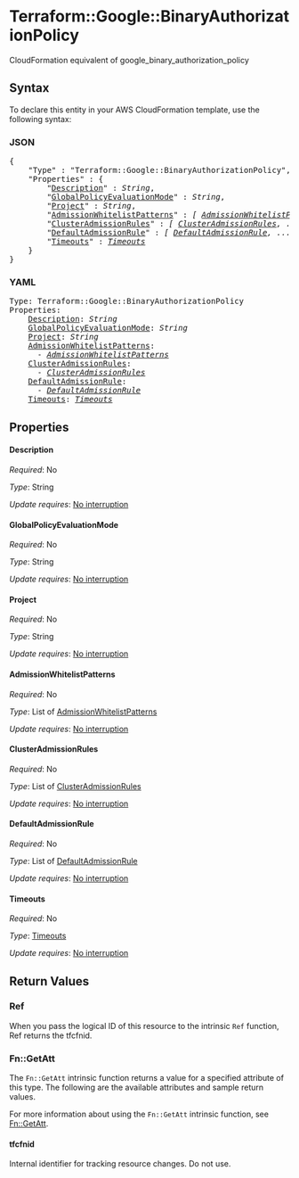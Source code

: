 # Terraform::Google::BinaryAuthorizationPolicy

CloudFormation equivalent of google_binary_authorization_policy

## Syntax

To declare this entity in your AWS CloudFormation template, use the following syntax:

### JSON

<pre>
{
    "Type" : "Terraform::Google::BinaryAuthorizationPolicy",
    "Properties" : {
        "<a href="#description" title="Description">Description</a>" : <i>String</i>,
        "<a href="#globalpolicyevaluationmode" title="GlobalPolicyEvaluationMode">GlobalPolicyEvaluationMode</a>" : <i>String</i>,
        "<a href="#project" title="Project">Project</a>" : <i>String</i>,
        "<a href="#admissionwhitelistpatterns" title="AdmissionWhitelistPatterns">AdmissionWhitelistPatterns</a>" : <i>[ <a href="admissionwhitelistpatterns.md">AdmissionWhitelistPatterns</a>, ... ]</i>,
        "<a href="#clusteradmissionrules" title="ClusterAdmissionRules">ClusterAdmissionRules</a>" : <i>[ <a href="clusteradmissionrules.md">ClusterAdmissionRules</a>, ... ]</i>,
        "<a href="#defaultadmissionrule" title="DefaultAdmissionRule">DefaultAdmissionRule</a>" : <i>[ <a href="defaultadmissionrule.md">DefaultAdmissionRule</a>, ... ]</i>,
        "<a href="#timeouts" title="Timeouts">Timeouts</a>" : <i><a href="timeouts.md">Timeouts</a></i>
    }
}
</pre>

### YAML

<pre>
Type: Terraform::Google::BinaryAuthorizationPolicy
Properties:
    <a href="#description" title="Description">Description</a>: <i>String</i>
    <a href="#globalpolicyevaluationmode" title="GlobalPolicyEvaluationMode">GlobalPolicyEvaluationMode</a>: <i>String</i>
    <a href="#project" title="Project">Project</a>: <i>String</i>
    <a href="#admissionwhitelistpatterns" title="AdmissionWhitelistPatterns">AdmissionWhitelistPatterns</a>: <i>
      - <a href="admissionwhitelistpatterns.md">AdmissionWhitelistPatterns</a></i>
    <a href="#clusteradmissionrules" title="ClusterAdmissionRules">ClusterAdmissionRules</a>: <i>
      - <a href="clusteradmissionrules.md">ClusterAdmissionRules</a></i>
    <a href="#defaultadmissionrule" title="DefaultAdmissionRule">DefaultAdmissionRule</a>: <i>
      - <a href="defaultadmissionrule.md">DefaultAdmissionRule</a></i>
    <a href="#timeouts" title="Timeouts">Timeouts</a>: <i><a href="timeouts.md">Timeouts</a></i>
</pre>

## Properties

#### Description

_Required_: No

_Type_: String

_Update requires_: [No interruption](https://docs.aws.amazon.com/AWSCloudFormation/latest/UserGuide/using-cfn-updating-stacks-update-behaviors.html#update-no-interrupt)

#### GlobalPolicyEvaluationMode

_Required_: No

_Type_: String

_Update requires_: [No interruption](https://docs.aws.amazon.com/AWSCloudFormation/latest/UserGuide/using-cfn-updating-stacks-update-behaviors.html#update-no-interrupt)

#### Project

_Required_: No

_Type_: String

_Update requires_: [No interruption](https://docs.aws.amazon.com/AWSCloudFormation/latest/UserGuide/using-cfn-updating-stacks-update-behaviors.html#update-no-interrupt)

#### AdmissionWhitelistPatterns

_Required_: No

_Type_: List of <a href="admissionwhitelistpatterns.md">AdmissionWhitelistPatterns</a>

_Update requires_: [No interruption](https://docs.aws.amazon.com/AWSCloudFormation/latest/UserGuide/using-cfn-updating-stacks-update-behaviors.html#update-no-interrupt)

#### ClusterAdmissionRules

_Required_: No

_Type_: List of <a href="clusteradmissionrules.md">ClusterAdmissionRules</a>

_Update requires_: [No interruption](https://docs.aws.amazon.com/AWSCloudFormation/latest/UserGuide/using-cfn-updating-stacks-update-behaviors.html#update-no-interrupt)

#### DefaultAdmissionRule

_Required_: No

_Type_: List of <a href="defaultadmissionrule.md">DefaultAdmissionRule</a>

_Update requires_: [No interruption](https://docs.aws.amazon.com/AWSCloudFormation/latest/UserGuide/using-cfn-updating-stacks-update-behaviors.html#update-no-interrupt)

#### Timeouts

_Required_: No

_Type_: <a href="timeouts.md">Timeouts</a>

_Update requires_: [No interruption](https://docs.aws.amazon.com/AWSCloudFormation/latest/UserGuide/using-cfn-updating-stacks-update-behaviors.html#update-no-interrupt)

## Return Values

### Ref

When you pass the logical ID of this resource to the intrinsic `Ref` function, Ref returns the tfcfnid.

### Fn::GetAtt

The `Fn::GetAtt` intrinsic function returns a value for a specified attribute of this type. The following are the available attributes and sample return values.

For more information about using the `Fn::GetAtt` intrinsic function, see [Fn::GetAtt](https://docs.aws.amazon.com/AWSCloudFormation/latest/UserGuide/intrinsic-function-reference-getatt.html).

#### tfcfnid

Internal identifier for tracking resource changes. Do not use.

